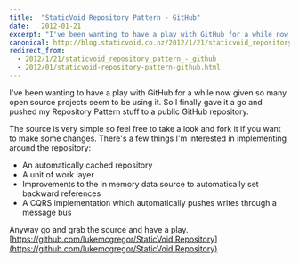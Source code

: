 ```yaml
---
title:  "StaticVoid Repository Pattern - GitHub"
date:   2012-01-21
excerpt: "I've been wanting to have a play with GitHub for a while now given so many open source projects seem to be using it. So i finally gave it a go and pushed my Repository Pattern stuff to a public GitHub repository."
canonical: http://blog.staticvoid.co.nz/2012/1/21/staticvoid_repository_pattern_-_github
redirect_from:
  - 2012/1/21/staticvoid_repository_pattern_-_github
  - 2012/01/staticvoid-repository-pattern-github.html
---
```

I've been wanting to have a play with GitHub for a while now given so many open source projects seem to be using it. So I finally gave it a go and pushed my Repository Pattern stuff to a public GitHub repository.

The source is very simple so feel free to take a look and fork it if you want to make some changes.
There's a few things I'm interested in implementing around the repository:

 - An automatically cached repository
 - A unit of work layer
 - Improvements to the in memory data source to automatically set backward references
 - A CQRS implementation which automatically pushes writes through a message bus

Anyway go and grab the source and have a play.
[https://github.com/lukemcgregor/StaticVoid.Repository](https://github.com/lukemcgregor/StaticVoid.Repository)
